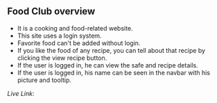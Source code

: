 ## Food Club overview
* It is a cooking and food-related website.
* This site uses a login system.
* Favorite food can't be added without login.
* If you like the food of any recipe, you can tell about that recipe by clicking the view recipe button.
* If the user is logged in, he can view the safe and recipe details.
* If the user is logged in, his name can be seen in the navbar with his picture and tooltip.

_Live Link:_ 

